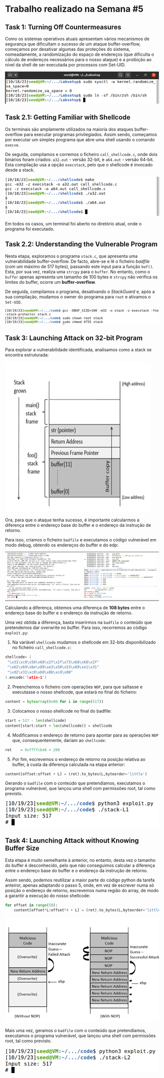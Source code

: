 # Trabalho realizado na Semana #5

## Task 1: Turning Off Countermeasures

Como os sistemas operativos atuais apresentam vários mecanismos de segurança que dificultam o sucesso de um ataque buffer-overflow, começamos por desativar algumas das proteções do sistema, nomeadamente, a randomização do espaço de endereços (que dificulta o cálculo de endereços necessários para o nosso ataque) e a proibição ao nível da shell de ser executada por processos com Set-UID. 

<img src="../screenshots/logbook5/2.1__1_.png" alt="Image 2.1_1">

## Task 2.1: Getting Familiar with Shellcode

Os terminais são amplamente utilizados na maioria dos ataques buffer-overflow para executar programas privilegiados. Assim sendo, começamos por executar um simples programa que abre uma shell usando o comando `execve`. 

De seguida, compilamos e corremos o ficheiro `call_shellcode.c`, onde dois binários foram criados: `a32.out` - versão 32-bit, e `a64.out` - versão 64-bit. Esta compilação usa a opção `execstack`, pelo que o shellcode é invocado desde a stack.

<img src="../screenshots/logbook5/3__1_.png" alt="Image 3.1_1">

Em todos os casos, um terminal foi aberto no diretório atual, onde o programa foi executado.


## Task 2.2: Understanding the Vulnerable Program

Nesta etapa, exploramos o programa `stack.c`, que apresenta uma vulnerabilidade buffer-overflow. De facto, abre-se e lê o ficheiro *badfile* (com um máximo de 517 bytes), passando este input para a função `bof()`. Esta, por sua vez, realiza uma `strcpy` para o `buffer`. No entanto, como o `buffer` apenas apresenta um tamanho de 100 bytes e `strcpy` não verifica os limites do buffer, ocorre um **buffer-overflow**.

De seguida, compilamos o programa, desativando o *StackGuard* e, após a sua compilação, mudamos o owner do programa para `root` e ativamos o `Set-UID`.

<img src="../screenshots/logbook5/2.3__1__.png" alt="Image 2.3_1">


## Task 3: Launching Attack on 32-bit Program

Para explorar a vulnerabilidade identificada, analisamos como a stack se encontra estruturada:

<img src="../screenshots/logbook5/stack.png" alt="stack">

Ora, para que o ataque tenha sucesso, é importante calcularmos a diferença entre o endereço base do buffer e o endereço da instrução de retorno.

Para isso, criamos o ficheiro `badfile`  e executamos o código vulnerável em modo debug, obtendo os endereços do buffer e do edp:

<table>
  <tr>
    <td><img src="../screenshots/logbook5/debug1.png" alt="Debug"></td>
    <td><img src="../screenshots/logbook5/debug2.png" alt="Debug"></td>
  </tr>
</table>

Calculando a diferença, obtemos uma diferença de **108 bytes** entre o endereço base do buffer e o endereço da instrução de retorno. 

Uma vez obtida a diferença, basta inserirmos na `badfile` o conteúdo que pretendemos dar overwrite no buffer. Para isso, recorremos ao código `exploit.py`:

1. Na variável `shellcode` mudamos o shellcode em 32-bits disponibilizado no ficheiro `call_shellcode.c`:

```c
shellcode= (
 "\x31\xc0\x50\x68\x2f\x2f\x73\x68\x68\x2f"
 "\x62\x69\x6e\x89\xe3\x50\x53\x89\xe1\x31"
 "\xd2\x31\xc0\xb0\x0b\xcd\x80"
).encode('latin-1')
```

2. Preenchemos o ficheiro com operações `NOP`, para que saltasse e executasse o nosso shellcode, que estará no final do ficheiro:

```py
content = bytearray(0x90 for i in range(517)) 
```

3. Colocamos o nosso shellcode no final do badfile:

```py
start = 517 - len(shellcode)         
content[start:start + len(shellcode)] = shellcode
```

4. Modificamos o endereço de retorno para apontar para as operações `NOP` que, consequentemente, dariam ao `shellcode`:

```py 
ret    = 0xffffcb48 + 200 
```

5. Por fim, escrevemos o endereço de retorno na posição relativa ao buffer, à custa da diferença calculada na etapa anterior:

```py 
content[offset:offset + L] = (ret).to_bytes(L,byteorder='little') 
```

Gerando o `badfile` com o conteúdo que pretendíamos, executamos o programa vulnerável, que lançou uma shell com permissões root, tal como previsto. 

<img src="../screenshots/logbook5/task3.png" alt="Task3">



## Task 4: Launching Attack without Knowing Buffer Size

Esta etapa é muito semelhante à anterior, no entanto, desta vez o tamanho do buffer é desconhecido, pelo que não conseguimos calcular a diferença entre o endereço base do buffer e o endereço da instrução de retorno. 

Assim sendo, podemos reutilizar a maior parte do código python da tarefa anteiror, apenas adaptando o passo 5, onde, em vez de escrever numa só posição o endereço de retorno, escrevemos numa região do array, de modo a garantir a execução do nosso shellcode:

```py
for offset in range(50):
    content[offset*L:offset*4 + L] = (ret).to_bytes(L,byteorder='little') 
```

<img src="../screenshots/logbook5/task4.png" alt="Task4">



Mais uma vez, geramos o `badfile` com o conteúdo que pretendíamos, executamos o programa vulnerável, que lançou uma shell com permissões root, tal como previsto. 

<img src="../screenshots/logbook5/task4.1.png" alt="Task4">

